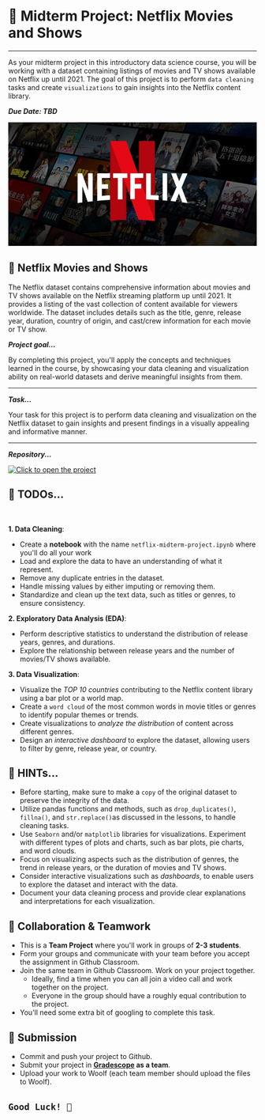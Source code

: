# 🎯 Midterm Project: Netflix Movies and Shows

<hr>

As your midterm project in this introductory data science course, you will be working with a dataset containing listings of movies and TV shows available on Netflix up until 2021. The goal of this project is to perform `data cleaning` tasks and create `visualizations` to gain insights into the Netflix content library.

**_Due Date: TBD_**

<img src="./lessons/midterm/netflix-logo.jpeg" height="250px" width="100%">

## 🎯 Netflix Movies and Shows
The Netflix dataset contains comprehensive information about movies and TV shows available on the Netflix streaming platform up until 2021. It provides a listing of the vast collection of content available for viewers worldwide. The dataset includes details such as the title, genre, release year, duration, country of origin, and cast/crew information for each movie or TV show.

<aside>

**_Project goal..._**

By completing this project, you'll apply the concepts and techniques learned in the course, by showcasing your data cleaning and  visualization ability on real-world datasets and derive meaningful insights from them.

<hr>

**_Task..._**

Your task for this project is to perform data cleaning and visualization on the Netflix dataset to gain insights and present findings in a visually appealing and informative manner. 

<hr>

**_Repository..._**

[![Click to open the project](https://img.shields.io/static/v1?label=Open%20Project&message=Netflix%20Movies%20and%20Shows&color=blue)](https://classroom.github.com/a/FUPQSO7B)

</aside>


## 🎯 TODOs...

<br>

**1. Data Cleaning**:

- Create a **notebook** with the name `netflix-midterm-project.ipynb` where you'll do all your work
- Load and explore the data to have an understanding of what it represent.
- Remove any duplicate entries in the dataset.
- Handle missing values by either imputing or removing them.
- Standardize and clean up the text data, such as titles or genres, to ensure consistency.
    
**2. Exploratory Data Analysis (EDA)**:

- Perform descriptive statistics to understand the distribution of release years, genres, and durations.
- Explore the relationship between release years and the number of movies/TV shows available.

**3. Data Visualization**:

- Visualize the _TOP 10 countries_ contributing to the Netflix content library using a bar plot or a world map.
- Create a `word cloud` of the most common words in movie titles or genres to identify popular themes or trends.
- Create visualizations to _analyze the distribution_ of content across different genres.
- Design an _interactive dashboard_ to explore the dataset, allowing users to filter by genre, release year, or country.

## 🎯 HINTs...
- Before starting, make sure to make a `copy` of the original dataset to preserve the integrity of the data.
- Utilize pandas functions and methods, such as `drop_duplicates()`, `fillna()`, and `str.replace()`as discussed in the lessons, to handle cleaning tasks.
- Use `Seaborn` and/or `matplotlib` libraries for visualizations. Experiment with different types of plots and charts, such as bar plots, pie charts, and word clouds.
- Focus on visualizing aspects such as the distribution of genres, the trend in release years, or the duration of movies and TV shows.
- Consider interactive visualizations such as _dashboards_, to enable users to explore the dataset and interact with the data.
- Document your data cleaning process and provide clear explanations and interpretations for each visualization.

## 🎯 Collaboration & Teamwork 
- This is a **Team Project** where you'll work in groups of **2-3 students**.
- Form your groups and communicate with your team before you accept the assignment in Github Classroom.
- Join the same team in Github Classroom. Work on your project together.
    - Ideally, find a time when you can all join a video call and work together on the project. 
    - Everyone in the group should have a roughly equal contribution to the project.
- You'll need some extra bit of googling to complete this task.


## 🎯 Submission
- Commit and push your project to Github.
- Submit your project in **[Gradescope](https://www.gradescope.com/courses/544001/assignments) as a team**.
- Upload your work to Woolf (each team member should upload the files to Woolf).


## `Good Luck! 🤝`